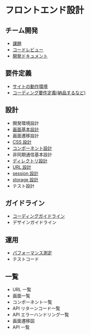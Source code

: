 # フロントエンド設計

## チーム開発

- [課題](./team/issue.md)
- [コードレビュー](./team/code-review.md)
- [開発ドキュメント](./team/docs.md)

## 要件定義

- [サイトの動作環境](./spec.md)
- [コーディング要件定義(納品するなど)](./spec.md)

## 設計

- 開発環境設計
- [画面基本設計](./design/screen-basic.md)
- 画面遷移設計
- [CSS 設計](./design/css.md)
- [コンポーネント設計](./design/component.md)
- 非同期通信基本設計
- [ディレクトリ設計](./design/dir.md)
- [URL 設計](./design/url.md)
- [session 設計](./design/session.md)
- [storage 設計](./design/storage.md)
- テスト設計

## ガイドライン

- [コーディングガイドライン](./coding-guideline/index.md)
- デザインガイドライン

## 運用

- [パフォーマンス測定](./performance.md)
- テストコード

## 一覧

- URL 一覧
- 画面一覧
- コンポーネント一覧
- API リターンコード一覧
- API エラーハンドリング一覧
- 画面遷移図
- API 一覧
